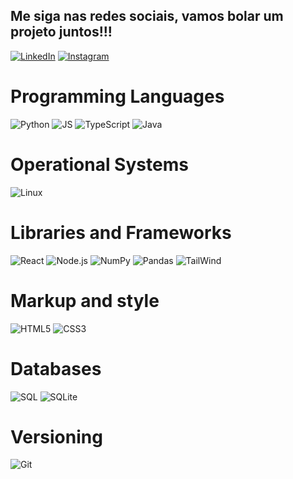 ## Me siga nas redes sociais, vamos bolar um projeto juntos!!!

[![LinkedIn](https://img.shields.io/badge/LinkedIn-000?style=for-the-badge&logo=linkedin&logoColor=0E76A8)](https://www.linkedin.com/in/clara-ferreira-batista/)
[![Instagram](https://img.shields.io/badge/Instagram-000?style=for-the-badge&logo=instagram)](https://www.instagram.com/herpetotheres.cachinnans/)

# Programming Languages

![Python](https://img.shields.io/badge/Python-000?style=for-the-badge&logo=python)
![JS](https://img.shields.io/badge/JavaScript-yellow)
![TypeScript](https://img.shields.io/badge/TypeScript-000?style=for-the-badge&logo=typescript)
![Java](https://img.shields.io/badge/Java-000?style=for-the-badge&logo=java)

# Operational Systems

![Linux](https://img.shields.io/badge/Linux-000?style=for-the-badge&logo=linux)

# Libraries and Frameworks

![React](https://img.shields.io/badge/React-blue)
![Node.js](https://img.shields.io/badge/node-blue)
![NumPy](https://img.shields.io/badge/numpy-%23013243.svg?style=for-the-badge&logo=numpy&logoColor=white)
![Pandas](https://img.shields.io/badge/pandas-%23150458.svg?style=for-the-badge&logo=pandas&logoColor=white)
![TailWind](https://img.shields.io/badge/TailWind-000?style=for-the-badge&logo=TailWindcss)

# Markup and style

![HTML5](https://img.shields.io/badge/HTML5-000?style=for-the-badge&logo=html5)
![CSS3](https://img.shields.io/badge/CSS3-000?style=for-the-badge&logo=css3&logoColor=264CE4)

# Databases

![SQL](https://img.shields.io/badge/SQL-orange)
![SQLite](https://img.shields.io/badge/SQLite-000?style=for-the-badge&logo=SQLite&logoColor=blue)

# Versioning

![Git](https://img.shields.io/badge/Git-000?style=for-the-badge&logo=git)
